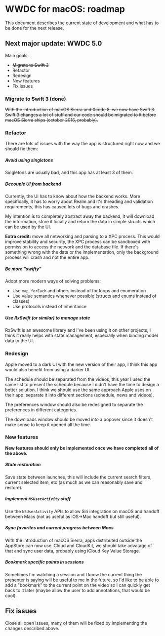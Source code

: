 # WWDC for macOS: roadmap

This document describes the current state of development and what has to be done for the next release.

## Next major update: WWDC 5.0

Main goals:

- ~~Migrate to Swift 3~~
- Refactor
- Redesign
- New features
- Fix issues


### ~~Migrate to Swift 3~~ (done)

~~With the introduction of macOS Sierra and Xcode 8, we now have Swift 3. Swift 3 changes a lot of stuff and our code should be migrated to it before macOS Sierra ships (october 2016, probably).~~

### Refactor

There are lots of issues with the way the app is structured right now and we should fix them:

##### Avoid using singletons

Singletons are usually bad, and this app has at least 3 of them.

##### Decouple UI from backend

Currently, the UI has to know about how the backend works. More specifically, it has to worry about Realm and it's threading and validation requirements, this has caused lots of bugs and crashes.

My intention is to completely abstract away the backend, it will download the information, store it locally and return the data in simple structs which can be used by the UI.

**Extra credit:** move all networking and parsing to a XPC process. This would improve stability and security, the XPC process can be sandboxed with permission to access the network and the database file. If there's something wrong with the data or the implementation, only the background process will crash and not the entire app.

##### Be more "swifty"

Adopt more modern ways of solving problems:

- Use `map`, `forEach` and others instead of for loops and enumeration
- Use value semantics whenever possible (structs and enums instead of classes)
- Use protocols instead of inheritance

##### Use RxSwift (or similar) to manage state

RxSwift is an awesome library and I've been using it on other projects, I think it really helps with state management, especially when binding model data to the UI.

### Redesign

Apple moved to a dark UI with the new version of their app, I think this app would also benefit from using a darker UI.

The schedule should be separated from the videos, this year I used the same list to present the schedule because I didn't have the time to design a better solution. I think we should use the same approach Apple uses on their app: separate it into different sections (schedule, news and videos).

The preferences window should also be redesigned to separate the preferences in different categories.

The downloads window should be moved into a popover since it doesn't make sense to keep it opened all the time.

### New features

**New features should only be implemented once we have completed all of the above.**

##### State restoration

Save state between launches, this will include the current search filters, current selected item, etc (as much as we can reasonably save and restore).

##### Implement `NSUserActivity` stuff

Use the `NSUserActivity` APIs to allow Siri integration on macOS and handoff between Macs (not as useful as iOS->Mac handoff but still useful).

##### Sync favorites and current progress between Macs

With the introduction of macOS Sierra, apps distributed outside the AppStore can now use iCloud and CloudKit, we should take advatage of that and sync user data, probably using iCloud Key Value Storage.

##### Bookmark specific points in sessions

Sometimes I'm watching a session and I know the current thing the presenter is saying will be useful to me in the future, so I'd like to be able to add a "bookmark" to the current point on the video so I can quickly get back to it later (maybe allow the user to add annotations, that would be cool).

## Fix issues

Close all open issues, many of them will be fixed by implementing the changes described above.